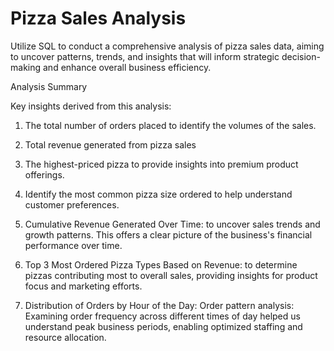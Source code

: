 # Pizza Sales Analysis
Utilize SQL  to conduct a comprehensive analysis of pizza sales data, aiming to uncover patterns, trends, and insights that will inform strategic decision-making and enhance overall business efficiency.


Analysis Summary

Key insights derived from this analysis:

1. The total number of orders placed to identify the volumes of the sales.

2. Total revenue generated from pizza sales

3. The highest-priced pizza to provide insights into premium product offerings.

4. Identify the most common pizza size ordered to help understand  customer preferences.

5.  Cumulative Revenue Generated Over Time: to uncover sales trends and growth patterns. This offers a clear picture of the business's financial performance over time.

6.  Top 3 Most Ordered Pizza Types Based on Revenue: to determine pizzas contributing most to overall sales, providing insights for product focus and marketing efforts.

7. Distribution of Orders by Hour of the Day: Order pattern analysis: Examining order frequency across different times of day helped us understand peak business periods, enabling optimized staffing and resource allocation.


